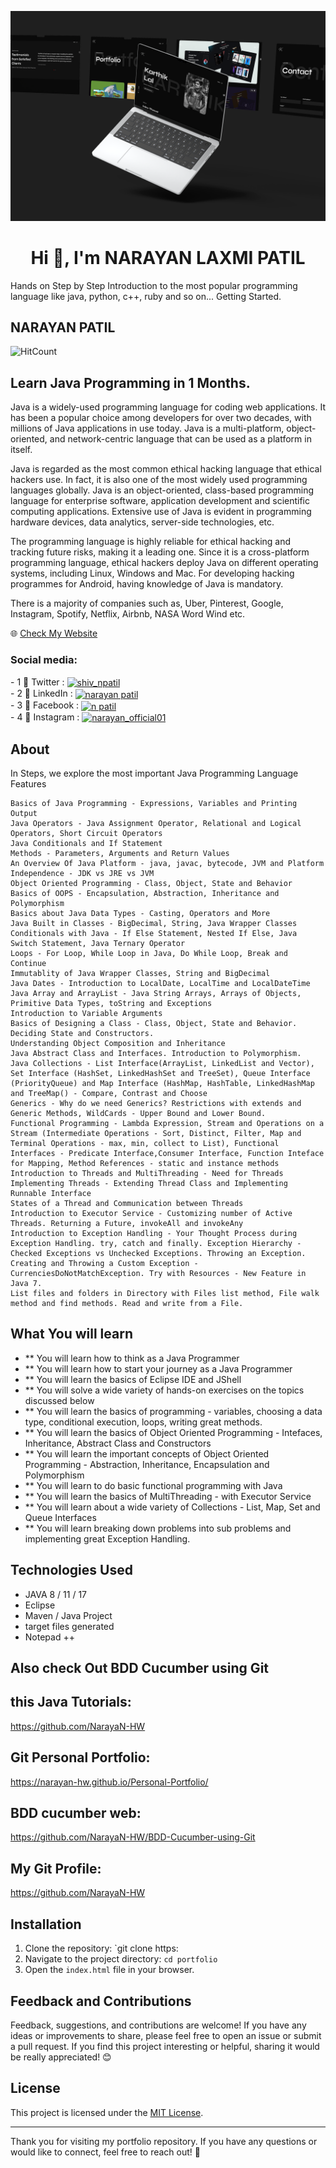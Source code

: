 ![Preview](https://raw.githubusercontent.com/FoORK-Lab/opensource-contribution/023a2ac700e20ae32ef32f13257ea6e41c917c75/portfolio_final.png)

<h1 align="center">Hi 👋, I'm NARAYAN LAXMI PATIL</h1>

Hands on Step by Step Introduction to the most popular programming language like java, python, c++, ruby and so on...
Getting Started.

## NARAYAN PATIL
![HitCount](https://komarev.com/ghpvc/?username=karthik558&style=flat-round&color=890F0D&label=PROJECT-VIEWS)<br>

<h2 align="left">Learn Java Programming in 1 Months.</h2>

Java is a widely-used programming language for coding web applications. It has been a popular choice among developers for over two decades, with millions of Java applications in use today. Java is a multi-platform, object-oriented, and network-centric language that can be used as a platform in itself.

Java is regarded as the most common ethical hacking language that ethical hackers use. In fact, it is also one of the most widely used programming languages globally. Java is an object-oriented, class-based programming language for enterprise software, application development and scientific computing applications. Extensive use of Java is evident in programming hardware devices, data analytics, server-side technologies, etc. 

The programming language is highly reliable for ethical hacking and tracking future risks, making it a leading one. Since it is a cross-platform programming language, ethical hackers deploy Java on different operating systems, including Linux, Windows and Mac. For developing hacking programmes for Android, having knowledge of Java is mandatory. 

There is a majority of companies such as, Uber, Pinterest, Google, Instagram, Spotify, Netflix, Airbnb, NASA Word Wind etc.

🌐 [Check My Website](https://narayanpatil.in)

<h3 align="left">Social media:</h3>
<p align="left">
-  1 💬 Twitter :  <a href="https://twitter.com/shiv_npatil" target="blank"><img align="center" src="https://raw.githubusercontent.com/rahuldkjain/github-profile-readme-generator/master/src/images/icons/Social/twitter.svg" alt="shiv_npatil" height="40" width="120" /></a> </br>
-  2 💬 LinkedIn :   <a href="https://linkedin.com/in/narayan patil" target="blank"><img align="center" src="https://raw.githubusercontent.com/rahuldkjain/github-profile-readme-generator/master/src/images/icons/Social/linked-in-alt.svg" alt="narayan patil" height="40" width="120" /></a> </br>
-  3 💬 Facebook :  <a href="https://fb.com/n patil" target="blank"><img align="center" src="https://raw.githubusercontent.com/rahuldkjain/github-profile-readme-generator/master/src/images/icons/Social/facebook.svg" alt="n patil" height="40" width="120"" /></a> </br>
-  4 💬 Instagram :  <a href="https://instagram.com/narayan_official01" target="blank"><img align="center" src="https://raw.githubusercontent.com/rahuldkjain/github-profile-readme-generator/master/src/images/icons/Social/instagram.svg" alt="narayan_official01" height="40" width="150" /></a>
</p>

## About

In Steps, we explore the most important Java Programming Language Features

    Basics of Java Programming - Expressions, Variables and Printing Output
    Java Operators - Java Assignment Operator, Relational and Logical Operators, Short Circuit Operators
    Java Conditionals and If Statement
    Methods - Parameters, Arguments and Return Values
    An Overview Of Java Platform - java, javac, bytecode, JVM and Platform Independence - JDK vs JRE vs JVM
    Object Oriented Programming - Class, Object, State and Behavior
    Basics of OOPS - Encapsulation, Abstraction, Inheritance and Polymorphism
    Basics about Java Data Types - Casting, Operators and More
    Java Built in Classes - BigDecimal, String, Java Wrapper Classes
    Conditionals with Java - If Else Statement, Nested If Else, Java Switch Statement, Java Ternary Operator
    Loops - For Loop, While Loop in Java, Do While Loop, Break and Continue
    Immutablity of Java Wrapper Classes, String and BigDecimal
    Java Dates - Introduction to LocalDate, LocalTime and LocalDateTime
    Java Array and ArrayList - Java String Arrays, Arrays of Objects, Primitive Data Types, toString and Exceptions
    Introduction to Variable Arguments
    Basics of Designing a Class - Class, Object, State and Behavior. Deciding State and Constructors.
    Understanding Object Composition and Inheritance
    Java Abstract Class and Interfaces. Introduction to Polymorphism.
    Java Collections - List Interface(ArrayList, LinkedList and Vector), Set Interface (HashSet, LinkedHashSet and TreeSet), Queue Interface (PriorityQueue) and Map Interface (HashMap, HashTable, LinkedHashMap and TreeMap() - Compare, Contrast and Choose
    Generics - Why do we need Generics? Restrictions with extends and Generic Methods, WildCards - Upper Bound and Lower Bound.
    Functional Programming - Lambda Expression, Stream and Operations on a Stream (Intermediate Operations - Sort, Distinct, Filter, Map and Terminal Operations - max, min, collect to List), Functional Interfaces - Predicate Interface,Consumer Interface, Function Inteface for Mapping, Method References - static and instance methods
    Introduction to Threads and MultiThreading - Need for Threads
    Implementing Threads - Extending Thread Class and Implementing Runnable Interface
    States of a Thread and Communication between Threads
    Introduction to Executor Service - Customizing number of Active Threads. Returning a Future, invokeAll and invokeAny
    Introduction to Exception Handling - Your Thought Process during Exception Handling. try, catch and finally. Exception Hierarchy - Checked Exceptions vs Unchecked Exceptions. Throwing an Exception. Creating and Throwing a Custom Exception - CurrenciesDoNotMatchException. Try with Resources - New Feature in Java 7.
    List files and folders in Directory with Files list method, File walk method and find methods. Read and write from a File.

## What You will learn

- **    You will learn how to think as a Java Programmer
- **    You will learn how to start your journey as a Java Programmer
- **    You will learn the basics of Eclipse IDE and JShell
- **    You will solve a wide variety of hands-on exercises on the topics discussed below
- **    You will learn the basics of programming - variables, choosing a data type, conditional execution, loops, writing great methods.
- **    You will learn the basics of Object Oriented Programming - Intefaces, Inheritance, Abstract Class and Constructors
- **    You will learn the important concepts of Object Oriented Programming - Abstraction, Inheritance, Encapsulation and Polymorphism
- **    You will learn to do basic functional programming with Java
- **    You will learn the basics of MultiThreading - with Executor Service
- **    You will learn about a wide variety of Collections - List, Map, Set and Queue Interfaces
- **    You will learn breaking down problems into sub problems and implementing great Exception Handling.

## Technologies Used

- JAVA 8 / 11 / 17
- Eclipse
- Maven / Java Project
- target files generated
- Notepad ++ 

## Also check Out BDD Cucumber using Git  

## this Java Tutorials: 
https://github.com/NarayaN-HW

## Git Personal Portfolio:	
https://narayan-hw.github.io/Personal-Portfolio/

## BDD cucumber web:	
https://github.com/NarayaN-HW/BDD-Cucumber-using-Git

## My Git Profile:		
https://github.com/NarayaN-HW


## Installation

1. Clone the repository: `git clone https:
2. Navigate to the project directory: `cd portfolio`
3. Open the `index.html` file in your browser.

## Feedback and Contributions

Feedback, suggestions, and contributions are welcome! If you have any ideas or improvements to share, please feel free to open an issue or submit a pull request. If you find this project interesting or helpful, sharing it would be really appreciated! 😊

## License

This project is licensed under the [MIT License](LICENSE).

---

Thank you for visiting my portfolio repository. If you have any questions or would like to connect, feel free to reach out! 🙌
